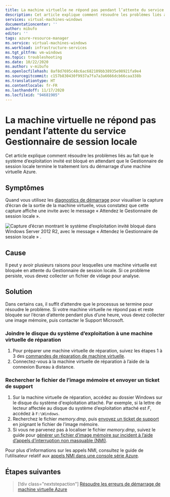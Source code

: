```yaml
---
title: La machine virtuelle ne répond pas pendant l’attente du service Gestionnaire de session locale
description: Cet article explique comment résoudre les problèmes liés au fait que le système d’exploitation invité est bloqué en attendant que le Gestionnaire de session locale termine le traitement lors du démarrage d’une machine virtuelle Azure.
services: virtual-machines-windows
documentationcenter: ''
author: mibufo
editor: ''
tags: azure-resource-manager
ms.service: virtual-machines-windows
ms.workload: infrastructure-services
ms.tgt_pltfrm: vm-windows
ms.topic: troubleshooting
ms.date: 10/22/2020
ms.author: v-mibufo
ms.openlocfilehash: 8af8d7695c48c6ac682109bb38935e98921fa9e4
ms.sourcegitcommit: c157b830430f9937a7fa7a3a6666dcb66caa338b
ms.translationtype: HT
ms.contentlocale: fr-FR
ms.lasthandoff: 11/17/2020
ms.locfileid: "94681905"
---
```

# <a name="vm-is-unresponsive-while-waiting-for-the-local-session-manager-service"></a>La machine virtuelle ne répond pas pendant l’attente du service Gestionnaire de session locale

Cet article explique comment résoudre les problèmes liés au fait que le système d’exploitation invité est bloqué en attendant que le Gestionnaire de session locale termine le traitement lors du démarrage d’une machine virtuelle Azure.

## <a name="symptoms"></a>Symptômes

Quand vous utilisez les [diagnostics de démarrage](./boot-diagnostics.md) pour visualiser la capture d’écran de la sortie de la machine virtuelle, vous constatez que cette capture affiche une invite avec le message « Attendez le Gestionnaire de session locale ».

![Capture d’écran montrant le système d’exploitation invité bloqué dans Windows Server 2012 R2, avec le message « Attendez le Gestionnaire de session locale » .](media/vm-unresponsive-wait-local-session-manager/vm-unresponsive-wait-local-session-manager-1.png)

## <a name="cause"></a>Cause

Il peut y avoir plusieurs raisons pour lesquelles une machine virtuelle est bloquée en attente du Gestionnaire de session locale. Si ce problème persiste, vous devez collecter un fichier de vidage pour analyse.

## <a name="solution"></a>Solution

Dans certains cas, il suffit d’attendre que le processus se termine pour résoudre le problème. Si votre machine virtuelle ne répond pas et reste bloquée sur l’écran d’attente pendant plus d’une heure, vous devez collecter une image mémoire, puis contacter le Support Microsoft.

### <a name="attach-the-os-disk-to-a-new-repair-vm"></a>Joindre le disque du système d’exploitation à une machine virtuelle de réparation

1. Pour préparer une machine virtuelle de réparation, suivez les étapes 1 à 3 des [commandes de réparation de machine virtuelle](./repair-windows-vm-using-azure-virtual-machine-repair-commands.md).
1. Connectez-vous à la machine virtuelle de réparation à l’aide de la connexion Bureau à distance.

### <a name="locate-the-dump-file-and-submit-a-support-ticket"></a>Rechercher le fichier de l’image mémoire et envoyer un ticket de support

1. Sur la machine virtuelle de réparation, accédez au dossier Windows sur le disque du système d'exploitation attaché. Par exemple, si la lettre de lecteur affectée au disque du système d’exploitation attaché est *F*, accédez à `F:\Windows`.
1. Recherchez le fichier *memory.dmp*, puis [envoyez un ticket de support](https://portal.azure.com/?#blade/Microsoft_Azure_Support/HelpAndSupportBlade) en joignant le fichier de l’image mémoire.
1. Si vous ne parvenez pas à localiser le fichier *memory.dmp*, suivez le guide pour [générer un fichier d’image mémoire sur incident à l’aide d’appels d’interruption non masquable (NMI)](/windows/client-management/generate-kernel-or-complete-crash-dump).

Pour plus d’informations sur les appels NMI, consultez le guide de l’utilisateur relatif aux [appels NMI dans une console série Azure](./serial-console-windows.md#use-the-serial-console-for-nmi-calls).

## <a name="next-steps"></a>Étapes suivantes

> [!div class="nextstepaction"]
> [Résoudre les erreurs de démarrage de machine virtuelle Azure](boot-error-troubleshoot.md)
